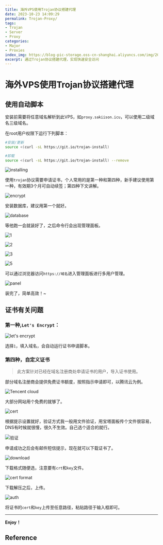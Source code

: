 ```yaml
---
title: 海外VPS使用Trojan协议搭建代理
date: 2023-10-23 14:09:29
permalink: Trojan-Proxy/
tags:
- Trojan
- Server
- Proxy
categories:
- Major
- Proxies
index_img: https://blog-pic-storage.oss-cn-shanghai.aliyuncs.com/img/202310231415554.jpg
excerpt: 通过Trojan协议搭建代理，实现快速安全访问
---
```


# 海外VPS使用Trojan协议搭建代理

## 使用自动脚本

安装前需要将任意域名解析到此VPS，如`proxy.sakiison.icu`，可以使用二级域名三级域名。

在root用户权限下运行下列脚本：

```bash
#安装/更新
source <(curl -sL https://git.io/trojan-install)

#卸载
source <(curl -sL https://git.io/trojan-install) --remove
```

![installing](https://blog-pic-storage.oss-cn-shanghai.aliyuncs.com/img/202311102051643.png)

使用`trojan`协议需要申请证书，个人常用的是第一种和第四种，新手建议使用第一种，有效期3个月可自动续签；第四种下文讲解。

![encrypt](https://blog-pic-storage.oss-cn-shanghai.aliyuncs.com/img/202311102051287.png)

安装数据库，建议用第一个就好。

![database](https://blog-pic-storage.oss-cn-shanghai.aliyuncs.com/img/202311102053695.png)

等他跑一会就装好了，之后命令行会出现管理面板。

![1](https://blog-pic-storage.oss-cn-shanghai.aliyuncs.com/img/202311102057007.png)

![2](https://blog-pic-storage.oss-cn-shanghai.aliyuncs.com/img/202311102058828.png)

![3](https://blog-pic-storage.oss-cn-shanghai.aliyuncs.com/img/202311102058973.png)

![5](https://blog-pic-storage.oss-cn-shanghai.aliyuncs.com/img/202311102058142.png)

可以通过浏览器访问`https://域名`进入管理面板进行多用户管理。

![panel](https://blog-pic-storage.oss-cn-shanghai.aliyuncs.com/img/202311102101095.png)

装完了，简单高效！~

## 证书有关问题

### 第一种,`Let's Encrypt`：

![let's encrypt](https://blog-pic-storage.oss-cn-shanghai.aliyuncs.com/img/202311102105991.png)

选择`1`，填入域名，会自动运行证书申请脚本。

### 第四种，自定义证书

> 此方案针对已经在域名注册商处申请证书的用户，导入证书使用。

部分域名注册商会提供免费证书额度，按照指示申请即可，以腾讯云为例。

![Tencent cloud](https://blog-pic-storage.oss-cn-shanghai.aliyuncs.com/img/202311102207858.png)

大部分网站用个免费的就够了。

![cert](https://blog-pic-storage.oss-cn-shanghai.aliyuncs.com/img/202311102208455.png)

根据提示设置就好，验证方式我一般用文件验证，用宝塔面板传个文件很容易，DNS有时候就很慢，很久不生效。自己选个适合的就行。

![验证](https://blog-pic-storage.oss-cn-shanghai.aliyuncs.com/img/202311102212187.png)

申请成功之后会有邮件短信提示，现在就可以下载证书了。

![download](https://blog-pic-storage.oss-cn-shanghai.aliyuncs.com/img/202311102213245.png)

下载格式随便选，注意要有`crt`和`key`文件。

![cert format](https://blog-pic-storage.oss-cn-shanghai.aliyuncs.com/img/202311102217418.png)

下载解压之后，上传。

![auth](https://blog-pic-storage.oss-cn-shanghai.aliyuncs.com/img/202311102157043.png)

将证书的`cert`和`key`上传至任意路径，粘贴路径于输入框即可。

---

**Enjoy！**

## Reference

[^1]:[VPS 初体验（三）在 VPS 上快速搭建 trojan 服务](https://kiku.vip/2021/10/16/在 VPS 快速搭建 trojan 服务/)
[^2]:[Jrohy/trojan: trojan多用户管理部署程序, 支持web页面管理](https://github.com/Jrohy/trojan)